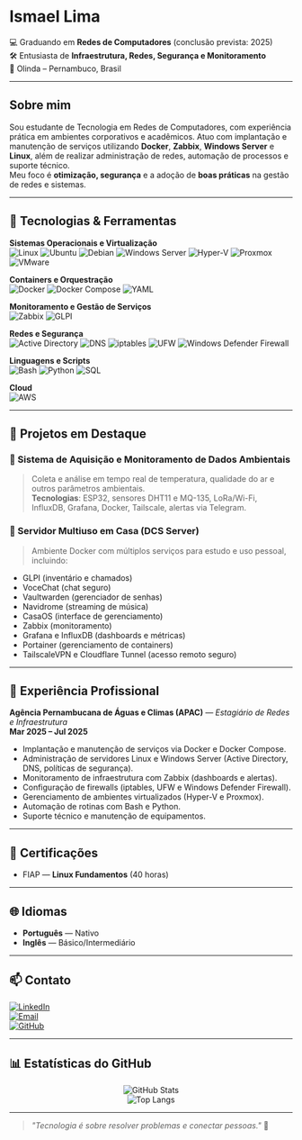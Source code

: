 # Ismael Lima

💻 Graduando em **Redes de Computadores** (conclusão prevista: 2025)  
🛠 Entusiasta de **Infraestrutura, Redes, Segurança e Monitoramento**  
📍 Olinda – Pernambuco, Brasil  

---

## Sobre mim

Sou estudante de Tecnologia em Redes de Computadores, com experiência prática em ambientes corporativos e acadêmicos. Atuo com implantação e manutenção de serviços utilizando **Docker**, **Zabbix**, **Windows Server** e **Linux**, além de realizar administração de redes, automação de processos e suporte técnico.  
Meu foco é **otimização, segurança** e a adoção de **boas práticas** na gestão de redes e sistemas.

---

## 🚀 Tecnologias & Ferramentas

**Sistemas Operacionais e Virtualização**  
![Linux](https://img.shields.io/badge/Linux-FCC624?style=for-the-badge&logo=linux&logoColor=black)
![Ubuntu](https://img.shields.io/badge/Ubuntu-E95420?style=for-the-badge&logo=ubuntu&logoColor=white)
![Debian](https://img.shields.io/badge/Debian-A81D33?style=for-the-badge&logo=debian&logoColor=white)
![Windows Server](https://img.shields.io/badge/Windows_Server-0078D6?style=for-the-badge&logo=windows&logoColor=white)
![Hyper-V](https://img.shields.io/badge/Hyper--V-0078D7?style=for-the-badge&logo=windows&logoColor=white)
![Proxmox](https://img.shields.io/badge/Proxmox-E57000?style=for-the-badge&logo=proxmox&logoColor=white)
![VMware](https://img.shields.io/badge/VMware-607078?style=for-the-badge&logo=vmware&logoColor=white)

**Containers e Orquestração**  
![Docker](https://img.shields.io/badge/Docker-2496ED?style=for-the-badge&logo=docker&logoColor=white)
![Docker Compose](https://img.shields.io/badge/Docker_Compose-2496ED?style=for-the-badge&logo=docker&logoColor=white)
![YAML](https://img.shields.io/badge/YAML-CB171E?style=for-the-badge&logo=yaml&logoColor=white)

**Monitoramento e Gestão de Serviços**  
![Zabbix](https://img.shields.io/badge/Zabbix-DC382D?style=for-the-badge&logo=zabbix&logoColor=white)
![GLPI](https://img.shields.io/badge/GLPI-2E74B5?style=for-the-badge)

**Redes e Segurança**  
![Active Directory](https://img.shields.io/badge/Active_Directory-003366?style=for-the-badge&logo=microsoft&logoColor=white)
![DNS](https://img.shields.io/badge/DNS-003366?style=for-the-badge&logo=microsoft&logoColor=white)
![iptables](https://img.shields.io/badge/iptables-FCC624?style=for-the-badge&logo=linux&logoColor=black)
![UFW](https://img.shields.io/badge/UFW-FCC624?style=for-the-badge&logo=linux&logoColor=black)
![Windows Defender Firewall](https://img.shields.io/badge/Windows_Defender_Firewall-0078D6?style=for-the-badge&logo=windows&logoColor=white)

**Linguagens e Scripts**  
![Bash](https://img.shields.io/badge/Bash-121011?style=for-the-badge&logo=gnu-bash&logoColor=white)
![Python](https://img.shields.io/badge/Python-3776AB?style=for-the-badge&logo=python&logoColor=white)
![SQL](https://img.shields.io/badge/SQL-4479A1?style=for-the-badge&logo=mysql&logoColor=white)

**Cloud**  
![AWS](https://img.shields.io/badge/AWS-232F3E?style=for-the-badge&logo=amazon-aws&logoColor=white)

---

## 📌 Projetos em Destaque

### 🔹 Sistema de Aquisição e Monitoramento de Dados Ambientais
> Coleta e análise em tempo real de temperatura, qualidade do ar e outros parâmetros ambientais.  
**Tecnologias**: ESP32, sensores DHT11 e MQ-135, LoRa/Wi-Fi, InfluxDB, Grafana, Docker, Tailscale, alertas via Telegram.

### 🔹 Servidor Multiuso em Casa (DCS Server)
> Ambiente Docker com múltiplos serviços para estudo e uso pessoal, incluindo:  
- GLPI (inventário e chamados)  
- VoceChat (chat seguro)  
- Vaultwarden (gerenciador de senhas)  
- Navidrome (streaming de música)  
- CasaOS (interface de gerenciamento)  
- Zabbix (monitoramento)  
- Grafana e InfluxDB (dashboards e métricas)  
- Portainer (gerenciamento de containers)  
- TailscaleVPN e Cloudflare Tunnel (acesso remoto seguro)  

---

## 💼 Experiência Profissional

**Agência Pernambucana de Águas e Climas (APAC)** — *Estagiário de Redes e Infraestrutura*  
**Mar 2025 – Jul 2025**  
- Implantação e manutenção de serviços via Docker e Docker Compose.  
- Administração de servidores Linux e Windows Server (Active Directory, DNS, políticas de segurança).  
- Monitoramento de infraestrutura com Zabbix (dashboards e alertas).  
- Configuração de firewalls (iptables, UFW e Windows Defender Firewall).  
- Gerenciamento de ambientes virtualizados (Hyper-V e Proxmox).  
- Automação de rotinas com Bash e Python.  
- Suporte técnico e manutenção de equipamentos.  

---

## 📜 Certificações

- FIAP — **Linux Fundamentos** (40 horas)  

---

## 🌐 Idiomas

- **Português** — Nativo  
- **Inglês** — Básico/Intermediário  

---

## 📫 Contato

[![LinkedIn](https://img.shields.io/badge/LinkedIn-0A66C2?style=for-the-badge&logo=linkedin&logoColor=white)](https://www.linkedin.com/in/ismael-lima-1489a0293/)  
[![Email](https://img.shields.io/badge/Email-D14836?style=for-the-badge&logo=gmail&logoColor=white)](mailto:ismaelldellima@gmail.com)  
[![GitHub](https://img.shields.io/badge/GitHub-000000?style=for-the-badge&logo=github&logoColor=white)](https://github.com/ismaellimagoncalves)  

---

## 📊 Estatísticas do GitHub

<div align="center">

![GitHub Stats](https://github-readme-stats.vercel.app/api?username=ismaellimagoncalves&show_icons=true&theme=tokyonight&hide_border=true)  
![Top Langs](https://github-readme-stats.vercel.app/api/top-langs/?username=ismaellimagoncalves&layout=compact&theme=tokyonight&hide_border=true)

</div>

---

> _"Tecnologia é sobre resolver problemas e conectar pessoas."_ 🚀

